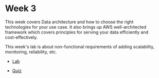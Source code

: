 # Week 3

This week covers Data architecture and how to choose the right technologies for your use case. It also brings up AWS well-architected framework which covers principles for serving your data efficiently and cost-effectively.

This week's lab is about non-functional requirements of adding scalability, monitoring, reliability, etc.

- [Lab](lab.html)

- [Quiz](quiz.html)